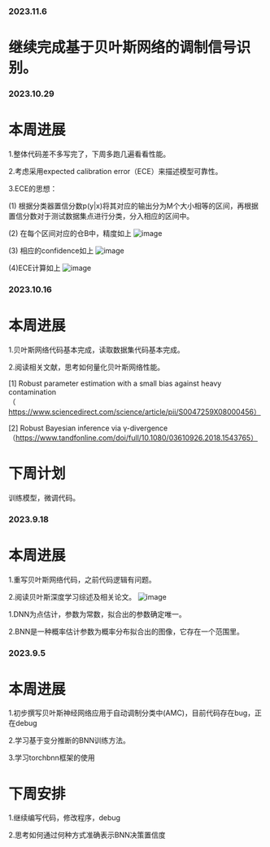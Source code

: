 ### 2023.11.6
# 继续完成基于贝叶斯网络的调制信号识别。



















### 2023.10.29
# 本周进展

1.整体代码差不多写完了，下周多跑几遍看看性能。

2.考虑采用expected calibration error（ECE）来描述模型可靠性。

3.ECE的思想：

(1) 根据分类器置信分数p(y|x)将其对应的输出分为M个大小相等的区间，再根据置信分数对于测试数据集点进行分类，分入相应的区间中。

(2) 在每个区间对应的仓B中，精度如上
    ![image](https://github.com/UNIC-Lab/Weekly-Report/assets/52443090/aeb2d5ed-3dd2-46ae-a201-af7f9700f6fe)
    
(3) 相应的confidence如上
    ![image](https://github.com/UNIC-Lab/Weekly-Report/assets/52443090/1484f7c2-96f8-451a-90c1-4417095f5555)
    
(4)ECE计算如上
    ![image](https://github.com/UNIC-Lab/Weekly-Report/assets/52443090/dfd43054-1f91-445b-99a5-0e7426174082)



     









### 2023.10.16
# 本周进展
1.贝叶斯网络代码基本完成，读取数据集代码基本完成。

2.阅读相关文献，思考如何量化贝叶斯网络性能。

  [1] Robust parameter estimation with a small bias against heavy contamination（https://www.sciencedirect.com/science/article/pii/S0047259X08000456）

  [2] Robust Bayesian inference via γ-divergence （https://www.tandfonline.com/doi/full/10.1080/03610926.2018.1543765）

#  下周计划

  训练模型，微调代码。











### 2023.9.18
# 本周进展
1.重写贝叶斯网络代码，之前代码逻辑有问题。

2.阅读贝叶斯深度学习综述及相关论文。
![image](https://github.com/UNIC-Lab/Weekly-Report/assets/52443090/7632fd53-d56d-4f2d-9120-8818d3a46bc2)

 1.DNN为点估计，参数为常数，拟合出的参数确定唯一。
 
 2.BNN是一种概率估计参数为概率分布拟合出的图像，它存在一个范围里。




### 2023.9.5
# 本周进展
1.初步撰写贝叶斯神经网络应用于自动调制分类中(AMC)，目前代码存在bug，正在debug

2.学习基于变分推断的BNN训练方法。

3.学习torchbnn框架的使用

# 下周安排
1.继续编写代码，修改程序，debug

2.思考如何通过何种方式准确表示BNN决策置信度 
